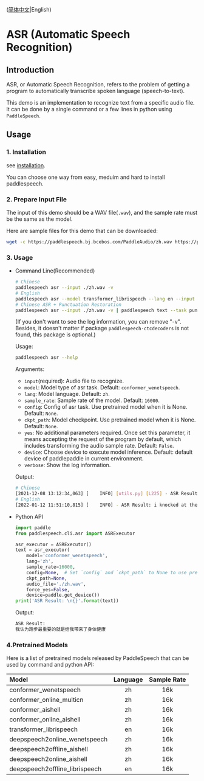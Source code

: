 ([简体中文](./README_cn.md)|English)
# ASR (Automatic Speech Recognition)

## Introduction
ASR, or Automatic Speech Recognition, refers to the problem of getting a program to automatically transcribe spoken language (speech-to-text). 

This demo is an implementation to recognize text from a specific audio file. It can be done by a single command or a few lines in python using `PaddleSpeech`. 

## Usage
### 1. Installation
see [installation](https://github.com/PaddlePaddle/PaddleSpeech/blob/develop/docs/source/install.md).

You can choose one way from easy, meduim and hard to install paddlespeech.

### 2. Prepare Input File
The input of this demo should be a WAV file(`.wav`), and the sample rate must be the same as the model.

Here are sample files for this demo that can be downloaded:
```bash
wget -c https://paddlespeech.bj.bcebos.com/PaddleAudio/zh.wav https://paddlespeech.bj.bcebos.com/PaddleAudio/en.wav
```

### 3. Usage
- Command Line(Recommended)
  ```bash
  # Chinese
  paddlespeech asr --input ./zh.wav -v
  # English
  paddlespeech asr --model transformer_librispeech --lang en --input ./en.wav -v
  # Chinese ASR + Punctuation Restoration
  paddlespeech asr --input ./zh.wav -v | paddlespeech text --task punc -v
  ```
  (If you don't want to see the log information, you can remove "-v". Besides, it doesn't matter if package `paddlespeech-ctcdecoders` is not found, this package is optional.)
  
  Usage:
  ```bash
  paddlespeech asr --help
  ```
  Arguments:
  - `input`(required): Audio file to recognize.
  - `model`: Model type of asr task. Default: `conformer_wenetspeech`.
  - `lang`: Model language. Default: `zh`.
  - `sample_rate`: Sample rate of the model. Default: `16000`.
  - `config`: Config of asr task. Use pretrained model when it is None. Default: `None`.
  - `ckpt_path`: Model checkpoint. Use pretrained model when it is None. Default: `None`.
  - `yes`: No additional parameters required. Once set this parameter, it means accepting the request of the program by default, which includes transforming the audio sample rate. Default: `False`.
  - `device`: Choose device to execute model inference. Default: default device of paddlepaddle in current environment.
  - `verbose`: Show the log information.

  Output:
  ```bash
  # Chinese
  [2021-12-08 13:12:34,063] [    INFO] [utils.py] [L225] - ASR Result: 我认为跑步最重要的就是给我带来了身体健康
  # English
  [2022-01-12 11:51:10,815] [    INFO] - ASR Result: i knocked at the door on the ancient side of the building
  ```

- Python API
  ```python
  import paddle
  from paddlespeech.cli.asr import ASRExecutor

  asr_executor = ASRExecutor()
  text = asr_executor(
      model='conformer_wenetspeech',
      lang='zh',
      sample_rate=16000,
      config=None,  # Set `config` and `ckpt_path` to None to use pretrained model.
      ckpt_path=None,
      audio_file='./zh.wav',
      force_yes=False,
      device=paddle.get_device())
  print('ASR Result: \n{}'.format(text))
  ```

  Output:
  ```bash
  ASR Result:
  我认为跑步最重要的就是给我带来了身体健康
  ```

### 4.Pretrained Models

Here is a list of pretrained models released by PaddleSpeech that can be used by command and python API:

| Model | Language | Sample Rate
| :--- | :---: | :---: |
| conformer_wenetspeech | zh | 16k
| conformer_online_multicn | zh | 16k
| conformer_aishell | zh | 16k
| conformer_online_aishell | zh | 16k
| transformer_librispeech | en | 16k
| deepspeech2online_wenetspeech | zh | 16k
| deepspeech2offline_aishell| zh| 16k
| deepspeech2online_aishell | zh | 16k
| deepspeech2offline_librispeech | en | 16k
